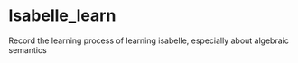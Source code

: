 # Isabelle_learn
Record the learning process of learning isabelle, especially about algebraic semantics
